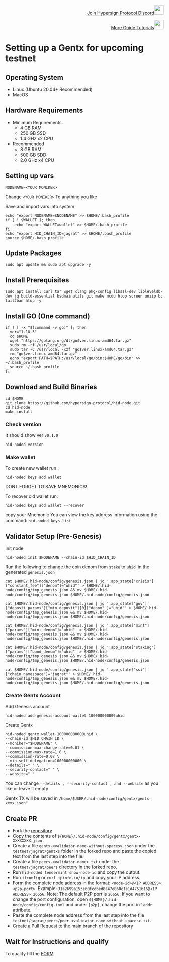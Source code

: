 </p>
<p style="font-size:14px" align="right">
<a href="https://discord.gg/RAnJjbkyzx" target="_blank">Join Hypersign Protocol Discord<img src="https://user-images.githubusercontent.com/50621007/176236430-53b0f4de-41ff-41f7-92a1-4233890a90c8.png" width="30"/></a>
</p>

<p style="font-size:14px" align="right">
<a href="https://github.com/meowment/" target="_blank">More Guide Tutorials<img src="https://avatars.githubusercontent.com/u/65986100?s=96&v=4" width="30"/></a>
</p>


# Setting up a Gentx for upcoming testnet

## Operating System
* Linux (Ubuntu 20.04+ Recommended)
* MacOS

## Hardware Requirements
* Minimum Requirements
    * 4 GB RAM
    * 250 GB SSD
    * 1.4 GHz x2 CPU
* Recommended
    * 8 GB RAM
    * 500 GB SDD
    * 2.0 GHz x4 CPU
## Setting up vars
```
NODENAME=<YOUR MONIKER>
```
Change `<YOUR MONIKER>` To anything you like 

Save and import vars into system
```
echo "export NODENAME=$NODENAME" >> $HOME/.bash_profile
if [ ! $WALLET ]; then
	echo "export WALLET=wallet" >> $HOME/.bash_profile
fi
echo "export HID_CHAIN_ID=jagrat" >> $HOME/.bash_profile
source $HOME/.bash_profile
```
## Update Packages
```
sudo apt update && sudo apt upgrade -y
```

## Install Prerequisites
```
sudo apt install curl tar wget clang pkg-config libssl-dev libleveldb-dev jq build-essential bsdmainutils git make ncdu htop screen unzip bc fail2ban htop -y
```
## Install GO (One command)
```
if ! [ -x "$(command -v go)" ]; then
  ver="1.18.3"
  cd $HOME
  wget "https://golang.org/dl/go$ver.linux-amd64.tar.gz"
  sudo rm -rf /usr/local/go
  sudo tar -C /usr/local -xzf "go$ver.linux-amd64.tar.gz"
  rm "go$ver.linux-amd64.tar.gz"
  echo "export PATH=$PATH:/usr/local/go/bin:$HOME/go/bin" >> ~/.bash_profile
  source ~/.bash_profile
fi
```
## Download and Build Binaries
```
cd $HOME
git clone https://github.com/hypersign-protocol/hid-node.git
cd hid-node
make install
```
### Check version
It should show ver `v0.1.0`
```
hid-noded version
```
### Make wallet
To create new wallet run :
```
hid-noded keys add wallet
```
DONT FORGET TO SAVE MNEMONICS!

To recover old wallet run:
```
hid-noded keys add wallet --recover
```
copy your Mnemonic
You can view the key address information using the command: `hid-noded keys list`

## Validator Setup (Pre-Genesis)
Init node
```
hid-noded init $NODENAME --chain-id $HID_CHAIN_ID
```
Run the following to change the coin denom from `stake` to `uhid `in the generated `genesis.json`
```
cat $HOME/.hid-node/config/genesis.json | jq '.app_state["crisis"]["constant_fee"]["denom"]="uhid"' > $HOME/.hid-node/config/tmp_genesis.json && mv $HOME/.hid-node/config/tmp_genesis.json $HOME/.hid-node/config/genesis.json
```
```
cat $HOME/.hid-node/config/genesis.json | jq '.app_state["gov"]["deposit_params"]["min_deposit"][0]["denom" ]="uhid"' > $HOME/.hid-node/config/tmp_genesis.json && mv $HOME/.hid-node/config/tmp_genesis.json $HOME/.hid-node/config/genesis.json
```
```
cat $HOME/.hid-node/config/genesis.json | jq '.app_state["mint"]["params"]["mint_denom"]="uhid"' > $HOME/.hid-node/config/tmp_genesis.json && mv $HOME/.hid-node/config/tmp_genesis.json $HOME/.hid-node/config/genesis.json
```
```
cat $HOME/.hid-node/config/genesis.json | jq '.app_state["staking"]["params"]["bond_denom"]="uhid"' > $HOME/.hid-node/config/tmp_genesis.json && mv $HOME/.hid-node/config/tmp_genesis.json $HOME/.hid-node/config/genesis.json
```
```
cat $HOME/.hid-node/config/genesis.json | jq '.app_state["ssi"]["chain_namespace"]="jagrat"' > $HOME/.hid-node/config/tmp_genesis.json && mv $HOME/.hid-node/config/tmp_genesis.json $HOME/.hid-node/config/genesis.json
```

### Create Gentx Account
Add Genesis account
```
hid-noded add-genesis-account wallet 100000000000uhid
```
Create Gentx 
```
hid-noded gentx wallet 100000000000uhid \
--chain-id $HID_CHAIN_ID \
--moniker="$NODENAME" \
--commission-max-change-rate=0.01 \
--commission-max-rate=1.0 \
--commission-rate=0.07 \
--min-self-delegation=100000000000 \
--details=" " \
--security-contact=" " \
--website=" "
```
You can change `--details , --security-contact , and --website` as you like or leave it empty

Gentx TX will be saved in `/home/$USER/.hid-node/config/gentx/gentx-xxxx.json"`

## Create PR
- Fork the [repository](https://github.com/hypersign-protocol/networks)
- Copy the contents of `${HOME}/.hid-node/config/gentx/gentx-XXXXXXXX.json.` 
- Create a file `gentx-<validator-name-without-spaces>.json` under the `testnet/jagrat/gentxs` folder in the forked repo and paste the copied text from the last step into the file.
- Create a file `peers-<validator-name>.txt` under the `testnet/jagrat/peers` directory in the forked repo.
- Run `hid-noded tendermint show-node-id` and copy the output.
- Run `ifconfig` or `curl ipinfo.io/ip` and copy your IP address.
- Form the complete node address in the format: `<node-id>@<IP ADDRESS>:<p2p-port>`. Example: `31a2699a153e60fcdbed8a47e060c1e1d4751616@<IP ADDRESS>:26656`. Note: The default P2P port is `26656`. If you want to change the port configuration, open `${HOME}/.hid-node/config/config.toml` and under `[p2p]`, change the port in `laddr` attribute.
- Paste the complete node address from the last step into the file `testnet/jagrat/peers/peer-<validator-name-without-spaces>.txt`.
- Create a Pull Request to the main branch of the repository
 
## Wait for Instructions and qualify
To qualify fill the [FORM](https://app.fyre.hypersign.id/form/hidnet-validator-interest?referrer=ZWxhbmcuMjA5QGdtYWlsLmNvbQ==)
